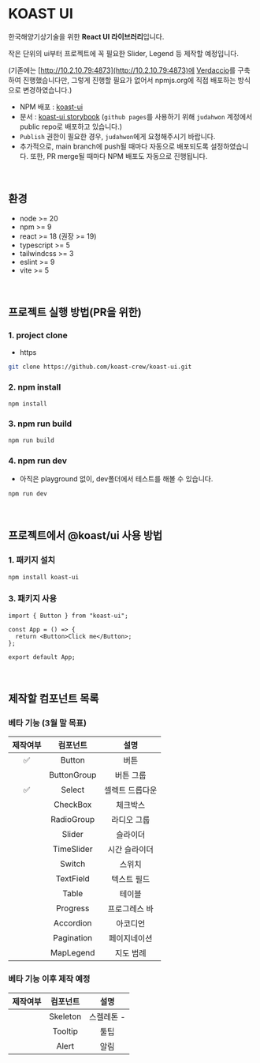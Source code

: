# KOAST UI

한국해양기상기술을 위한 **React UI 라이브러리**입니다.

작은 단위의 ui부터 프로젝트에 꼭 필요한 Slider, Legend 등 제작할 예정입니다.

(기존에는 [http://10.2.10.79:4873](http://10.2.10.79:4873)에 [Verdaccio](https://verdaccio.org/)를 구축하여 진행했습니다만, 그렇게 진행할 필요가 없어서 npmjs.org에 직접 배포하는 방식으로 변경하였습니다.)

- NPM 배포 : [koast-ui](https://www.npmjs.com/package/koast-ui)
- 문서 : [koast-ui storybook](https://judahwon.github.io/koast-ui/)
(`github pages`를 사용하기 위해 `judahwon` 계정에서 public repo로 배포하고 있습니다.)
- `Publish` 권한이 필요한 경우, `judahwon`에게 요청해주시기 바랍니다.
- 추가적으로, main branch에 push될 때마다 자동으로 배포되도록 설정하였습니다. 또한, PR merge될 때마다 NPM 배포도 자동으로 진행됩니다.

<br>

## 환경

- node >= 20
- npm >= 9
- react >= 18 (권장 >= 19)
- typescript >= 5
- tailwindcss >= 3
- eslint >= 9
- vite >= 5

<br>


## 프로젝트 실행 방법(PR을 위한)

### 1. project clone

- https
```bash
git clone https://github.com/koast-crew/koast-ui.git
```

### 2. npm install

```bash
npm install
```

### 3. npm run build

```bash
npm run build
```

### 4. npm run dev

- 아직은 playground 없이, dev폴더에서 테스트를 해볼 수 있습니다.

```bash
npm run dev
```
<br>

## 프로젝트에서 @koast/ui 사용 방법

### 1. 패키지 설치

```bash
npm install koast-ui
```

### 3. 패키지 사용

```tsx
import { Button } from "koast-ui";

const App = () => {
  return <Button>Click me</Button>;
};

export default App;
```
<br>

## 제작할 컴포넌트 목록

### 베타 기능 (3월 말 목표)

| 제작여부 | 컴포넌트 | 설명 |
| :---: | :---: | :---: |
| ✅ | Button | 버튼 |
|  | ButtonGroup | 버튼 그룹 |
| ✅ | Select | 셀렉트 드롭다운 |
|  | CheckBox | 체크박스 |
|  | RadioGroup | 라디오 그룹 |
|  | Slider | 슬라이더 |
|  | TimeSlider | 시간 슬라이더 |
|  | Switch | 스위치 |
|  | TextField | 텍스트 필드 |
|  | Table | 테이블 |
|  | Progress | 프로그레스 바  |
|  | Accordion | 아코디언 |
|  | Pagination | 페이지네이션 |
|  | MapLegend | 지도 범례 |

### 베타 기능 이후 제작 예정

| 제작여부 | 컴포넌트 | 설명 |
| :---: | :---: | :---: |
|  | Skeleton | 스켈레톤 - |
|  | Tooltip | 툴팁 |
|  | Alert | 알림 |